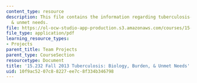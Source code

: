 ```yaml
---
content_type: resource
description: This file contains the information regarding tuberculosis- biology, burden,
  & unmet needs.
file: https://ol-ocw-studio-app-production.s3.amazonaws.com/courses/15-232-business-model-innovation-global-health-in-frontier-markets-fall-2013/10f9ac5207c88227ee7c8f334b346798_MIT15_232F13_a1_tb_02.pdf
file_type: application/pdf
learning_resource_types:
- Projects
parent_title: Team Projects
parent_type: CourseSection
resourcetype: Document
title: '15.232 Fall 2013 Tuberculosis: Biology, Burden, & Unmet Needs'
uid: 10f9ac52-07c8-8227-ee7c-8f334b346798
---
```

